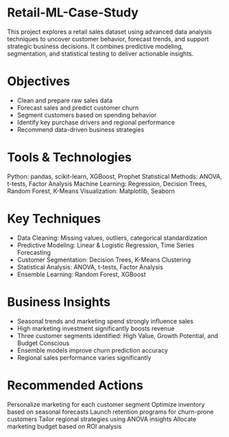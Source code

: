 # Retail-ML-Case-Study
This project explores a retail sales dataset using advanced data analysis techniques to uncover customer behavior, forecast trends, and support strategic business decisions. It combines predictive modeling, segmentation, and statistical testing to deliver actionable insights.

# Objectives
- Clean and prepare raw sales data
- Forecast sales and predict customer churn
- Segment customers based on spending behavior
- Identify key purchase drivers and regional performance
- Recommend data-driven business strategies

# Tools & Technologies
Python: pandas, scikit-learn, XGBoost, Prophet
Statistical Methods: ANOVA, t-tests, Factor Analysis
Machine Learning: Regression, Decision Trees, Random Forest, K-Means
Visualization: Matplotlib, Seaborn

# Key Techniques
- Data Cleaning: Missing values, outliers, categorical standardization
- Predictive Modeling: Linear & Logistic Regression, Time Series Forecasting
- Customer Segmentation: Decision Trees, K-Means Clustering
- Statistical Analysis: ANOVA, t-tests, Factor Analysis
- Ensemble Learning: Random Forest, XGBoost

# Business Insights
- Seasonal trends and marketing spend strongly influence sales
- High marketing investment significantly boosts revenue
- Three customer segments identified: High Value, Growth Potential, and Budget Conscious
- Ensemble models improve churn prediction accuracy
- Regional sales performance varies significantly

# Recommended Actions
Personalize marketing for each customer segment
Optimize inventory based on seasonal forecasts
Launch retention programs for churn-prone customers
Tailor regional strategies using ANOVA insights
Allocate marketing budget based on ROI analysis
